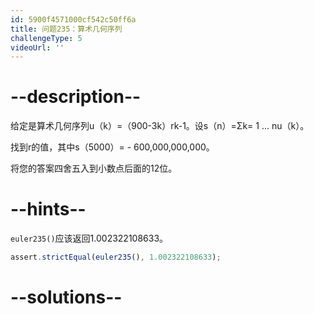 ```yaml
---
id: 5900f4571000cf542c50ff6a
title: 问题235：算术几何序列
challengeType: 5
videoUrl: ''
---
```


# --description--

给定是算术几何序列u（k）=（900-3k）rk-1。设s（n）=Σk= 1 ... nu（k）。

找到r的值，其中s（5000）= - 600,000,000,000。

将您的答案四舍五入到小数点后面的12位。

# --hints--

`euler235()`应该返回1.002322108633。

```js
assert.strictEqual(euler235(), 1.002322108633);
```

# --solutions--

